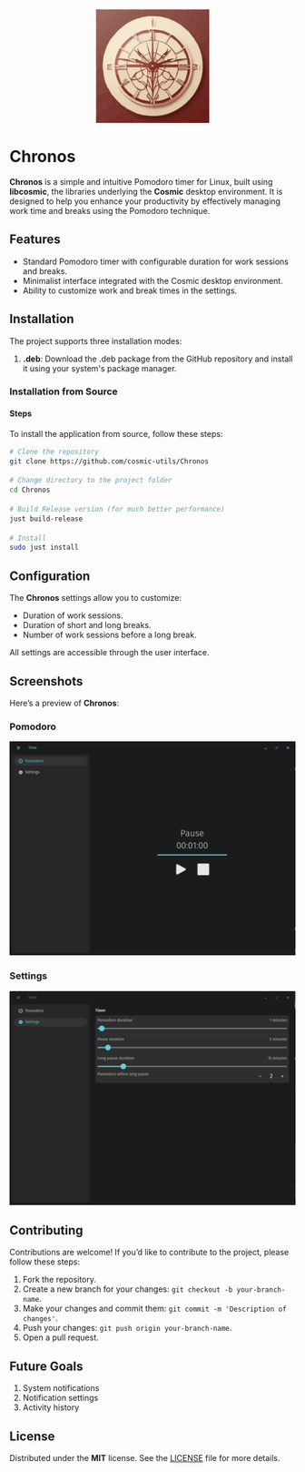 <p align="center">
  <img src="./res/icons/hicolor/scalable/apps/com.github.francesco-gaglione.Chronos.svg" alt="Logo" width="200px">
</p>

# Chronos

**Chronos** is a simple and intuitive Pomodoro timer for Linux, built using **libcosmic**, the libraries underlying the **Cosmic** desktop environment. It is designed to help you enhance your productivity by effectively managing work time and breaks using the Pomodoro technique.

## Features

- Standard Pomodoro timer with configurable duration for work sessions and breaks.
- Minimalist interface integrated with the Cosmic desktop environment.
- Ability to customize work and break times in the settings.

## Installation

The project supports three installation modes:

1. **.deb**: Download the .deb package from the GitHub repository and install it using your system's package manager.

### Installation from Source

#### Steps

To install the application from source, follow these steps:

```bash
# Clone the repository
git clone https://github.com/cosmic-utils/Chronos

# Change directory to the project folder
cd Chronos

# Build Release version (for much better performance)
just build-release

# Install
sudo just install
```

## Configuration

The **Chronos** settings allow you to customize:

- Duration of work sessions.
- Duration of short and long breaks.
- Number of work sessions before a long break.

All settings are accessible through the user interface.

## Screenshots

Here’s a preview of **Chronos**:

### Pomodoro

![Screenshot of the main page](./screenshots/pomodoro-page.png)

### Settings

![Screenshot of the settings page](./screenshots/pomodoro-settings.png)

## Contributing

Contributions are welcome! If you’d like to contribute to the project, please follow these steps:

1. Fork the repository.
2. Create a new branch for your changes: `git checkout -b your-branch-name`.
3. Make your changes and commit them: `git commit -m 'Description of changes'`.
4. Push your changes: `git push origin your-branch-name`.
5. Open a pull request.

## Future Goals

1. System notifications
2. Notification settings
3. Activity history

## License

Distributed under the **MIT** license. See the [LICENSE](./LICENSE) file for more details.

